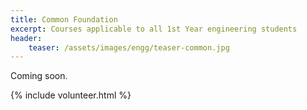 ```yaml
---
title: Common Foundation
excerpt: Courses applicable to all 1st Year engineering students
header:
    teaser: /assets/images/engg/teaser-common.jpg
---
```

Coming soon.

{% include volunteer.html %}